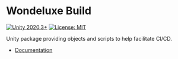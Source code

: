 # **Wondeluxe Build**

[![Unity 2020.3+](https://img.shields.io/badge/unity-2020.3%2B-blue.svg)](https://unity3d.com/get-unity/download)
[![License: MIT](https://img.shields.io/badge/License-MIT-brightgreen.svg)](https://github.com/wondeluxe/unity-build/blob/main/LICENSE.md)

Unity package providing objects and scripts to help facilitate CI/CD.

- [Documentation](https://wondeluxe.github.io/unity-docs/build)